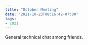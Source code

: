 ```yaml
---
title: "October Meeting"
date: "2021-10-23T08:16:42-07:00"
tags:
- 2021
---
```


General technical chat among friends.
